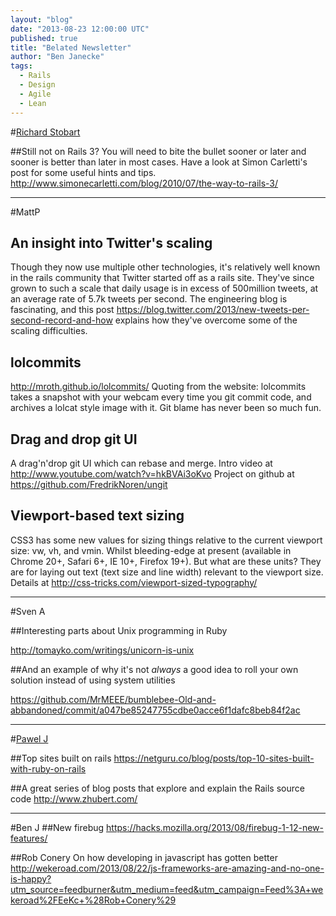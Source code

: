 ```yaml
---
layout: "blog"
date: "2013-08-23 12:00:00 UTC"
published: true
title: "Belated Newsletter"
author: "Ben Janecke"
tags:
  - Rails
  - Design
  - Agile
  - Lean
---
```


#[Richard Stobart](http://www.unboxedconsulting.com/people/richard-stobart)

##Still not on Rails 3?
You will need to bite the bullet sooner or later and sooner is better than later in most cases.  Have a look at Simon Carletti's post for some useful hints and tips. http://www.simonecarletti.com/blog/2010/07/the-way-to-rails-3/

---

#MattP
## An insight into Twitter's scaling
Though they now use multiple other technologies, it's relatively well known in the rails community that Twitter started off as a rails site.  They've since grown to such a scale that daily usage is in excess of 500million tweets, at an average rate of 5.7k tweets per second. The engineering blog is fascinating, and this post https://blog.twitter.com/2013/new-tweets-per-second-record-and-how explains how they've overcome some of the scaling difficulties.

## lolcommits
http://mroth.github.io/lolcommits/
Quoting from the website: lolcommits takes a snapshot with your webcam every time you git commit code, and archives a lolcat style image with it. Git blame has never been so much fun.

## Drag and drop git UI
A drag'n'drop git UI which can rebase and merge. Intro video at http://www.youtube.com/watch?v=hkBVAi3oKvo
Project on github at https://github.com/FredrikNoren/ungit

## Viewport-based text sizing
CSS3 has some new values for sizing things relative to the current viewport size: vw, vh, and vmin. Whilst bleeding-edge at present (available in Chrome 20+, Safari 6+, IE 10+, Firefox 19+). But what are these units? They are for laying out text (text size and line width) relevant to the viewport size. Details at http://css-tricks.com/viewport-sized-typography/

---

#Sven A

##Interesting parts about Unix programming in Ruby

http://tomayko.com/writings/unicorn-is-unix

##And an example of why it's not _always_ a good idea to roll your own solution instead of using system utilities

https://github.com/MrMEEE/bumblebee-Old-and-abbandoned/commit/a047be85247755cdbe0acce6f1dafc8beb84f2ac

---

#[Pawel J](http://www.unboxedconsulting.com/people/pawel-janiak)

##Top sites built on rails
https://netguru.co/blog/posts/top-10-sites-built-with-ruby-on-rails

##A great series of blog posts that explore and explain the Rails source code
http://www.zhubert.com/

---

#Ben J
##New firebug
https://hacks.mozilla.org/2013/08/firebug-1-12-new-features/

##Rob Conery On how developing in javascript has gotten better
http://wekeroad.com/2013/08/22/js-frameworks-are-amazing-and-no-one-is-happy?utm_source=feedburner&utm_medium=feed&utm_campaign=Feed%3A+wekeroad%2FEeKc+%28Rob+Conery%29
